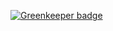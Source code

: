 

[![Greenkeeper badge](https://badges.greenkeeper.io/unshift/npm-patch.svg)](https://greenkeeper.io/)